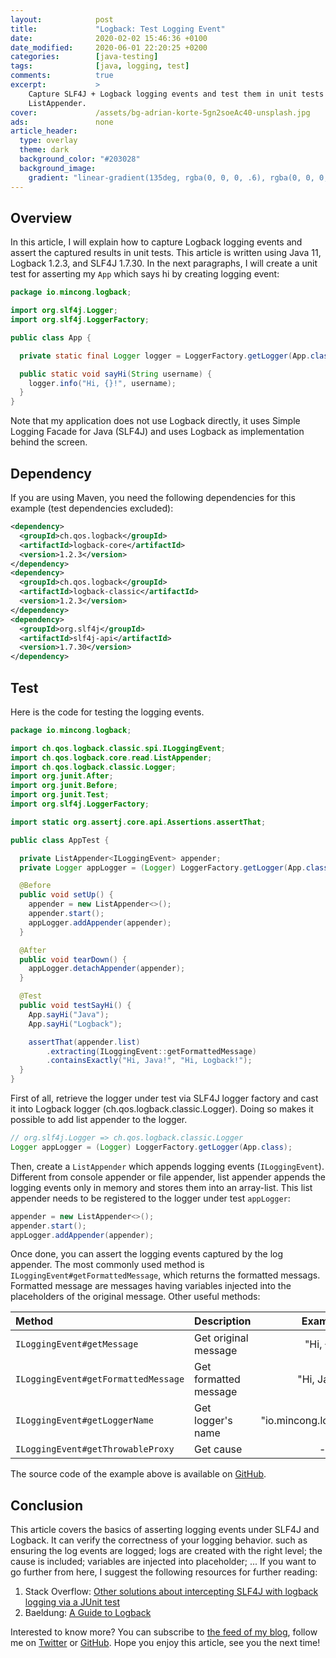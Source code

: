 ```yaml
---
layout:            post
title:             "Logback: Test Logging Event"
date:              2020-02-02 15:46:36 +0100
date_modified:     2020-06-01 22:20:25 +0200
categories:        [java-testing]
tags:              [java, logging, test]
comments:          true
excerpt:           >
    Capture SLF4J + Logback logging events and test them in unit tests using
    ListAppender.
cover:             /assets/bg-adrian-korte-5gn2soeAc40-unsplash.jpg
ads:               none
article_header:
  type: overlay
  theme: dark
  background_color: "#203028"
  background_image:
    gradient: "linear-gradient(135deg, rgba(0, 0, 0, .6), rgba(0, 0, 0, .4))"
---
```


## Overview

In this article, I will explain how to capture Logback logging events and assert
the captured results in unit tests. This article is written using Java 11,
Logback 1.2.3, and SLF4J 1.7.30.
In the next paragraphs, I will create a unit test for asserting my `App` which
says hi by creating logging event:

```java
package io.mincong.logback;

import org.slf4j.Logger;
import org.slf4j.LoggerFactory;

public class App {

  private static final Logger logger = LoggerFactory.getLogger(App.class);

  public static void sayHi(String username) {
    logger.info("Hi, {}!", username);
  }
}
```

Note that my application does not use Logback directly, it uses Simple Logging
Facade for Java (SLF4J) and uses Logback as implementation behind the screen.

## Dependency

If you are using Maven, you need the following dependencies for this example
(test dependencies excluded):

```xml
<dependency>
  <groupId>ch.qos.logback</groupId>
  <artifactId>logback-core</artifactId>
  <version>1.2.3</version>
</dependency>
<dependency>
  <groupId>ch.qos.logback</groupId>
  <artifactId>logback-classic</artifactId>
  <version>1.2.3</version>
</dependency>
<dependency>
  <groupId>org.slf4j</groupId>
  <artifactId>slf4j-api</artifactId>
  <version>1.7.30</version>
</dependency>
```

## Test

Here is the code for testing the logging events.

```java
package io.mincong.logback;

import ch.qos.logback.classic.spi.ILoggingEvent;
import ch.qos.logback.core.read.ListAppender;
import ch.qos.logback.classic.Logger;
import org.junit.After;
import org.junit.Before;
import org.junit.Test;
import org.slf4j.LoggerFactory;

import static org.assertj.core.api.Assertions.assertThat;

public class AppTest {

  private ListAppender<ILoggingEvent> appender;
  private Logger appLogger = (Logger) LoggerFactory.getLogger(App.class);

  @Before
  public void setUp() {
    appender = new ListAppender<>();
    appender.start();
    appLogger.addAppender(appender);
  }

  @After
  public void tearDown() {
    appLogger.detachAppender(appender);
  }

  @Test
  public void testSayHi() {
    App.sayHi("Java");
    App.sayHi("Logback");

    assertThat(appender.list)
        .extracting(ILoggingEvent::getFormattedMessage)
        .containsExactly("Hi, Java!", "Hi, Logback!");
  }
}
```

First of all, retrieve the logger under test via SLF4J logger factory and cast it into
Logback logger (ch.qos.logback.classic.Logger). Doing so makes it possible to add list appender to the logger.

```java
// org.slf4j.Logger => ch.qos.logback.classic.Logger
Logger appLogger = (Logger) LoggerFactory.getLogger(App.class);
```

Then, create a `ListAppender` which appends logging events
(`ILoggingEvent`). Different from console appender or file appender, list
appender appends the logging events only in memory and stores them into
an array-list. This list appender needs to be registered to the logger under test
`appLogger`:

```java
appender = new ListAppender<>();
appender.start();
appLogger.addAppender(appender);
```

Once done, you can assert the logging events captured by the log appender. The
most commonly used method is `ILoggingEvent#getFormattedMessage`, which returns
the formatted messags. Formatted message are messages having variables injected
into the placeholders of the original message. Other useful methods:

Method | Description | Example
:----- | :---------- | :-----:
`ILoggingEvent#getMessage` | Get original message | "Hi, \{\}!"
`ILoggingEvent#getFormattedMessage` | Get formatted message | "Hi, Java!"
`ILoggingEvent#getLoggerName` | Get logger's name | "io.mincong.logback.App"
`ILoggingEvent#getThrowableProxy` | Get cause | -

The source code of the example above is available on
[GitHub](https://github.com/mincong-h/java-examples/blob/blog/2020-02-02-logback/logback/src/test/java/io/mincong/logback/AppTest.java).

## Conclusion

This article covers the basics of asserting logging events under SLF4J and
Logback. It can verify the correctness of your logging behavior. such as
ensuring the log events are logged; logs are created with the
right level; the cause is included; variables are injected into placeholder; ...
If you want to go further from here, I suggest the following resources for
further reading:

1. Stack Overflow: [Other solutions about intercepting SLF4J with logback logging via a JUnit
   test](https://stackoverflow.com/questions/29076981/)
2. Baeldung: [A Guide to Logback](https://www.baeldung.com/logback)

Interested to know more? You can subscribe to [the feed of my blog](/feed.xml), follow me
on [Twitter](https://twitter.com/mincong_h) or
[GitHub](https://github.com/mincong-h/). Hope you enjoy this article, see you the next time!
